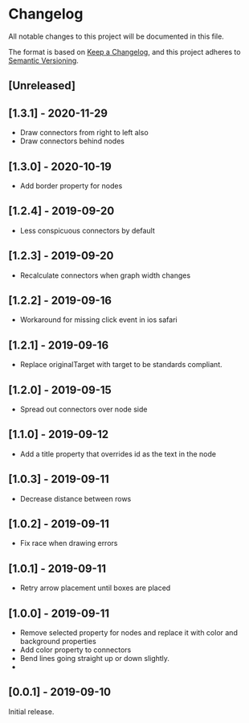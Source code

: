 # Changelog

All notable changes to this project will be documented in this file.

The format is based on [Keep a Changelog](https://keepachangelog.com/en/1.0.0/),
and this project adheres to [Semantic Versioning](https://semver.org/spec/v2.0.0.html).

## [Unreleased]

## [1.3.1] - 2020-11-29

-   Draw connectors from right to left also
-   Draw connectors behind nodes

## [1.3.0] - 2020-10-19

-   Add border property for nodes

## [1.2.4] - 2019-09-20

-   Less conspicuous connectors by default

## [1.2.3] - 2019-09-20

-   Recalculate connectors when graph width changes

## [1.2.2] - 2019-09-16

-   Workaround for missing click event in ios safari

## [1.2.1] - 2019-09-16

-   Replace originalTarget with target to be standards compliant.

## [1.2.0] - 2019-09-15

-   Spread out connectors over node side

## [1.1.0] - 2019-09-12

-   Add a title property that overrides id as the text in the node

## [1.0.3] - 2019-09-11

-   Decrease distance between rows

## [1.0.2] - 2019-09-11

-   Fix race when drawing errors

## [1.0.1] - 2019-09-11

-   Retry arrow placement until boxes are placed

## [1.0.0] - 2019-09-11

-   Remove selected property for nodes and replace it with color and background properties
-   Add color property to connectors
-   Bend lines going straight up or down slightly.
-

## [0.0.1] - 2019-09-10

Initial release.
